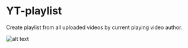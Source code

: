# YT-playlist
Create playlist from all uploaded videos by current playing video author.


![alt text](https://tmp.pkajan.eu/YT.jpg)

